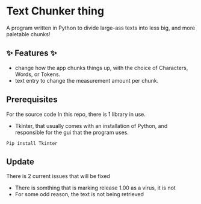 # Text Chunker thing

A program written in Python to divide large-ass texts into less big, and more paletable chunks!

## ✨ Features ✨
- change how the app chunks things up, with the choice of Characters, Words, or Tokens.
- text entry to change the measurement amount per chunk.

## Prerequisites 
For the source code In this repo, there is 1 library in use.
- Tkinter, that usually comes with an installation of Python, and responsible for the gui that the program uses.

```
Pip install Tkinter
```

## Update
There is 2 current issues that will be fixed 
- There is somthing that is marking release 1.00 as a virus, it is not
- For some odd reason, the text is not being retrieved
